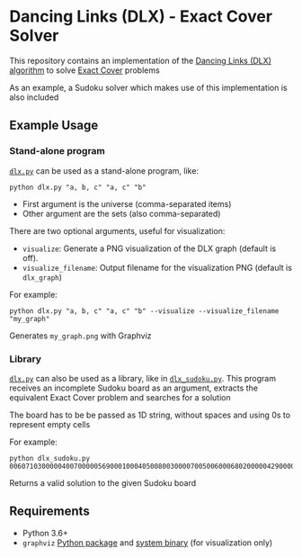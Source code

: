 # Dancing Links (DLX) - Exact Cover Solver

This repository contains an implementation of the
[Dancing Links (DLX) algorithm](https://en.wikipedia.org/wiki/Dancing_Links)
to solve [Exact Cover](https://en.wikipedia.org/wiki/Exact_cover) problems

As an example, a Sudoku solver which makes use of this implementation is also
included

## Example Usage

### Stand-alone program

[`dlx.py`](https://github.com/sc546/dlx/blob/main/dlx.py) can be used as a
stand-alone program, like:

```
python dlx.py "a, b, c" "a, c" "b"
```

- First argument is the universe (comma-separated items)
- Other argument are the sets (also comma-separated)

There are two optional arguments, useful for visualization:
- `visualize`: Generate a PNG visualization of the DLX graph (default is off).
- `visualize_filename`: Output filename for the visualization PNG (default is
`dlx_graph`)

For example:

```
python dlx.py "a, b, c" "a, c" "b" --visualize --visualize_filename "my_graph"
```

Generates `my_graph.png` with Graphviz

### Library

[`dlx.py`](https://github.com/sc546/dlx/blob/main/dlx.py) can also be used as a
library, like in [`dlx_sudoku.py`](https://github.com/sc546/dlx/blob/main/dlx_sudoku.py).
This program receives an incomplete Sudoku board as an argument, extracts the
equivalent Exact Cover problem and searches for a solution

The board has to be be passed as 1D string, without spaces and using 0s to
represent empty cells

For example:

```
python dlx_sudoku.py 006071030000040070000056900010004050080030000700500600068020000042900007097003500
```

Returns a valid solution to the given Sudoku board

## Requirements

- Python 3.6+
- `graphviz` [Python package](https://pypi.org/project/graphviz/) and
[system binary](https://graphviz.org/) (for visualization only)

